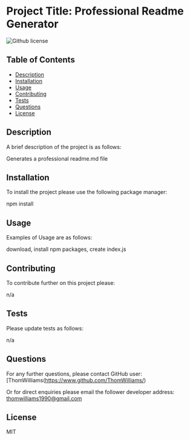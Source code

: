 # Project Title: Professional Readme Generator 

  ![Github license](https://img.shields.io/badge/license-MIT-blue.svg)

  ## Table of Contents
  
  * [Description](#description)
  * [Installation](#installation)
  * [Usage](#usage)
  * [Contributing](#contributing)
  * [Tests](#tests)
  * [Questions](#questions)
  * [License](#license)
  
  
  ## Description 
  
  A brief description of the project is as follows: 
  
  Generates a professional readme.md file 
  
  ## Installation
  
  To install the project please use the following package manager: 
  
  npm install 
  
  ## Usage
  
  Examples of Usage are as follows:
  
  download, install npm packages, create index.js 
  
  ## Contributing
  
  To contribute further on this project please:
  
  n/a 
  
  ## Tests
  
  Please update tests as follows: 
  
  n/a 
  
  ## Questions
  
  For any further questions, please contact GitHub user: 
  [ThomWilliams(https://www.github.com/ThomWilliams/) 
  
 
  
  Or for direct enquiries please email the follower developer address: 
  thomwilliams1990@gmail.com 
  
  
 ## License
  
  MIT 

